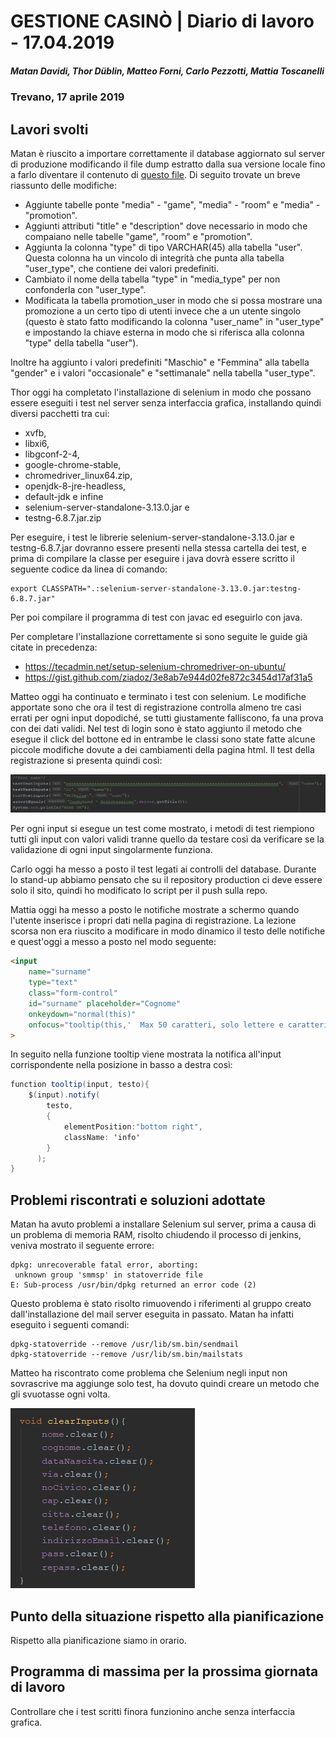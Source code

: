 # GESTIONE CASINÒ | Diario di lavoro - 17.04.2019
##### Matan Davidi, Thor Düblin, Matteo Forni, Carlo Pezzotti, Mattia Toscanelli
### Trevano, 17 aprile 2019

## Lavori svolti
Matan è riuscito a importare correttamente il database aggiornato sul server di produzione modificando il file dump estratto dalla sua versione locale fino a farlo diventare il contenuto di [questo file](../code/sql/DB/cashyland_db_2.sql). Di seguito trovate un breve riassunto delle modifiche:
- Aggiunte tabelle ponte "media" - "game", "media" - "room" e "media" - "promotion".
- Aggiunti attributi "title" e "description" dove necessario in modo che compaiano nelle tabelle "game", "room" e "promotion".
- Aggiunta la colonna "type" di tipo VARCHAR(45) alla tabella "user". Questa colonna ha un vincolo di integrità che punta alla tabella "user_type", che contiene dei valori predefiniti.
- Cambiato il nome della tabella "type" in "media_type" per non confonderla con "user_type".
- Modificata la tabella promotion_user in modo che si possa mostrare una promozione a un certo tipo di utenti invece che a un utente singolo (questo è stato fatto modificando la colonna "user_name" in "user_type" e impostando la chiave esterna in modo che si riferisca alla colonna "type" della tabella "user").

Inoltre ha aggiunto i valori predefiniti "Maschio" e "Femmina" alla tabella "gender" e i valori "occasionale" e "settimanale" nella tabella "user_type".

Thor oggi ha completato l'installazione di selenium in modo che possano essere eseguiti i test nel server senza interfaccia grafica, installando quindi diversi pacchetti tra cui:
- xvfb,
- libxi6,
- libgconf-2-4,
- google-chrome-stable,
- chromedriver_linux64.zip,
- openjdk-8-jre-headless,
- default-jdk e infine
- selenium-server-standalone-3.13.0.jar e
- testng-6.8.7.jar.zip

Per eseguire, i test le librerie selenium-server-standalone-3.13.0.jar e testng-6.8.7.jar dovranno essere presenti nella stessa cartella dei test, e prima di compilare la classe per eseguire i java dovrà essere scritto il seguente codice da linea di comando:
```
export CLASSPATH=".:selenium-server-standalone-3.13.0.jar:testng-6.8.7.jar"
```
Per poi compilare il programma di test con javac ed eseguirlo con java.

Per completare l'installazione correttamente si sono seguite le guide già citate in precedenza:
- https://tecadmin.net/setup-selenium-chromedriver-on-ubuntu/
- https://gist.github.com/ziadoz/3e8ab7e944d02fe872c3454d17af31a5

Matteo oggi ha continuato e terminato i test con selenium. Le modifiche apportate sono che ora il test di registrazione controlla almeno tre casi errati per ogni input dopodiché, se tutti giustamente falliscono, fa una prova con dei dati validi.
Nel test di login sono è stato aggiunto il metodo che esegue il click del bottone ed in entrambe le classi sono state fatte alcune piccole modifiche dovute a dei cambiamenti della pagina html.
Il test della registrazione si presenta quindi così:

![Registration test](../media/SeleniumRegistrationNameTest.png)

Per ogni input si esegue un test come mostrato, i metodi di test riempiono tutti gli input con valori validi tranne quello da testare così da verificare se la validazione di ogni input singolarmente funziona.

Carlo oggi ha messo a posto il test legati ai controlli del database. Durante lo stand-up abbiamo pensato che su il repository production ci deve essere solo il sito, quindi ho modificato lo script per il push sulla repo.

Mattia oggi ha messo a posto le notifiche mostrate a schermo quando l'utente inserisce i propri dati nella pagina di registrazione. La lezione scorsa non era riuscito a modificare in modo dinamico il testo delle notifiche e quest'oggi a messo a posto nel modo seguente:
```html
<input
	name="surname"
	type="text"
	class="form-control"
	id="surname" placeholder="Cognome"
	onkeydown="normal(this)"
	onfocus="tooltip(this,'  Max 50 caratteri, solo lettere e caratteri da scrittura')"
>
```

In seguito nella funzione tooltip viene mostrata la notifica all'input corrispondente nella posizione in basso a destra così:
```java
function tooltip(input, testo){
    $(input).notify(
        testo,
        {
            elementPosition:"bottom right",
            className: 'info'
        }
      );
}
```

##  Problemi riscontrati e soluzioni adottate
Matan ha avuto problemi a installare Selenium sul server, prima a causa di un problema di memoria RAM, risolto chiudendo il processo di jenkins, veniva mostrato il seguente errore:
```
dpkg: unrecoverable fatal error, aborting:
 unknown group 'smmsp' in statoverride file
E: Sub-process /usr/bin/dpkg returned an error code (2)
```
Questo problema è stato risolto rimuovendo i riferimenti al gruppo creato dall'installazione del mail server eseguita in passato. Matan ha infatti eseguito i seguenti comandi:
```
dpkg-statoverride --remove /usr/lib/sm.bin/sendmail
dpkg-statoverride --remove /usr/lib/sm.bin/mailstats
```

Matteo ha riscontrato come problema che Selenium negli input non sovrascrive ma aggiunge solo test, ha dovuto quindi creare un metodo che gli svuotasse ogni volta.

![Clear inpus method](../media/SeleniumClearMethod.png)

##  Punto della situazione rispetto alla pianificazione
Rispetto alla pianificazione siamo in orario.

## Programma di massima per la prossima giornata di lavoro
Controllare che i test scritti finora funzionino anche senza interfaccia grafica.
